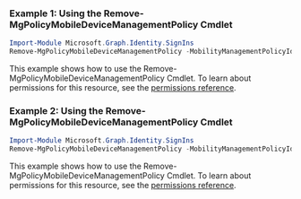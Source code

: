 ### Example 1: Using the Remove-MgPolicyMobileDeviceManagementPolicy Cmdlet
```powershell
Import-Module Microsoft.Graph.Identity.SignIns
Remove-MgPolicyMobileDeviceManagementPolicy -MobilityManagementPolicyId $mobilityManagementPolicyId
```
This example shows how to use the Remove-MgPolicyMobileDeviceManagementPolicy Cmdlet.
To learn about permissions for this resource, see the [permissions reference](/graph/permissions-reference).
### Example 2: Using the Remove-MgPolicyMobileDeviceManagementPolicy Cmdlet
```powershell
Import-Module Microsoft.Graph.Identity.SignIns
Remove-MgPolicyMobileDeviceManagementPolicy -MobilityManagementPolicyId $mobilityManagementPolicyId
```
This example shows how to use the Remove-MgPolicyMobileDeviceManagementPolicy Cmdlet.
To learn about permissions for this resource, see the [permissions reference](/graph/permissions-reference).
